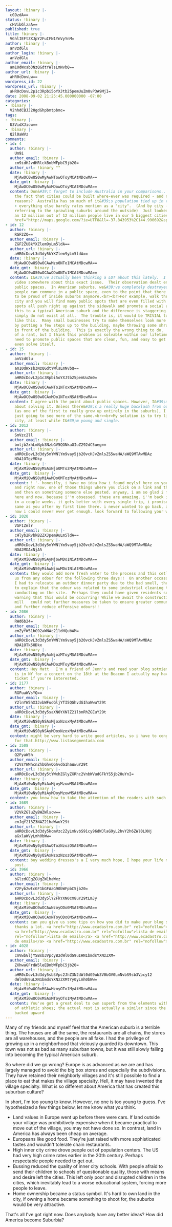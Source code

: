 ```yaml
---
layout: !binary |-
  cG9zdA==
status: !binary |-
  cHVibGlzaA==
published: true
title: !binary |-
  VGhlIEFtZXJpY2FuIFN1YnVyYnM=
author: !binary |-
  anVzdGlu
author_login: !binary |-
  anVzdGlu
author_email: !binary |-
  am10dWxsb3NzQGdtYWlsLmNvbQ==
author_url: !binary |-
  aHR0cDovLw==
wordpress_id: 22
wordpress_url: !binary |-
  aHR0cDovL2p1c3Rpbi5oYXJtb25pemUuZm0vP3A9MjI=
date: 2008-09-02 21:25:45.000000000 -07:00
categories:
- !binary |-
  V2hhdCBJJ20gdGhpbmtpbmc=
tags:
- !binary |-
  U3VidXJicw==
- !binary |-
  Q2l0aWVz
comments:
- id: 4
  author: !binary |-
    Um9i
  author_email: !binary |-
    cm9idHJvdHRlckBnbWFpbC5jb20=
  author_url: !binary ""
  date: !binary |-
    MjAwOC0wOS0wMyAwNTowOToyMCAtMDcwMA==
  date_gmt: !binary |-
    MjAwOC0wOS0wMyAxMDowOToyMCAtMDcwMA==
  content: Don&#39;t forget to include Australia in your comparisons..   <br>Possibly
    the fact that cities could be built where-ever was required - and not for historical
    reasons?  Australia has so much of it&#39;s population tied up in the state capitals
    - everything else barely rates mention as a "city".  (And by city - I&#39;m mainly
    referring to the sprawling suburbs around the outside)  Just looked up wikipedia
    an 12 million out of 12 million people live in our 5 biggest cities!<br><br><br><a
    href="http://maps.google.com/?ie=UTF8&ll=-37.843953%2C144.990692&spn=0.366009%2C0.700378&t=k&z=11">http://maps.google.com/?ie=UTF8&ll=-37.843953,1...</a>
- id: 12
  author: !binary |-
    RGF2ZQ==
  author_email: !binary |-
    ZGF2ZUBkYXZlem9yLm5ldA==
  author_url: !binary |-
    aHR0cDovL3d3dy5kYXZlem9yLm5ldA==
  date: !binary |-
    MjAwOC0wOS0wOCAwMzo0NTo1MCAtMDcwMA==
  date_gmt: !binary |-
    MjAwOC0wOS0wOCAwODo0NTo1MCAtMDcwMA==
  content: I&#39;ve actually been thinking a LOT about this lately.  I watched a TED
    video somewhere about this exact issue.  Their observation dealt entirely with
    public spaces.  In American suburbs, we&#39;ve completely destroyed the idea that
    people can commune in a public space, even to the point that there isn&#39;t anyplace
    to be proud of inside suburbs anymore.<br><br>For example, walk through a European
    city and you will find many public spots that are even filled with shopping spots.  These
    spots all push right up against the sidewalk and promote a social atmosphere.  Contrast
    this to a typical American suburb and the difference is staggering.  These spots
    simply do not exist at all.  The trouble is, it would be TRIVIAL to have places
    like this.  Many small businesses try to make themselves look more professional
    by putting a few steps up to the building, maybe throwing some shrubs or plants
    in front of the building.  This is exactly the wrong thing to do.  <br><br>A bit
    of a rant, but I think this problem is solvable within our lifetimes.  We just
    need to promote public spaces that are clean, fun, and easy to get to.  It might
    even solve itself.
- id: 15
  author: !binary |-
    anVzdGlu
  author_email: !binary |-
    am10dWxsb3NzQGdtYWlsLmNvbQ==
  author_url: !binary |-
    aHR0cDovL2p1c3Rpbi5oYXJtb25pemUuZm0=
  date: !binary |-
    MjAwOC0wOS0wOCAwNTo1NToxNSAtMDcwMA==
  date_gmt: !binary |-
    MjAwOC0wOS0wOCAxMDo1NToxNSAtMDcwMA==
  content: I agree with the point about public spaces. However, I&#39;m not so optimistic
    about solving it. Unless there&#39;s a really huge backlash from our generation
    (as one of the first to really grow up entirely in the suburbs), I think we&#39;re
    just going to see more of the same.<br><br>My solution is to try living in the
    city, at least while I&#39;m young and single.
- id: 2012
  author: !binary |-
    SmVzc2ll
  author_email: !binary |-
    bmljb2xhLmNyb3NzbGV5QGNkaGIuZ292dC5ueg==
  author_url: !binary |-
    aHR0cDovL3d3dy5mYWNlYm9vay5jb20vcHJvZmlsZS5waHA/aWQ9MTAwMDAz
    NDA1OTgzMDky
  date: !binary |-
    MjAxMi0wNS0yMSAxNjo0MTozMyAtMDcwMA==
  date_gmt: !binary |-
    MjAxMi0wNS0yMiAwMDo0MTozMyAtMDcwMA==
  content: ! '- honestly, i have no idea how i found meylsf here on your blog today
    and right now. one of those things where you click on a link and then on another
    and then on something someone else posted. anyway, i am so glad i found meylsf
    here and now. because i''m obsessed. these are amazing. i''m back in nyc again
    in a couple weeks. it gets better with every single trip, i promise. i felt the
    same as you after my first time there. i never wanted to go back, actually. but
    now i could never ever get enough. look forward to following your work.'
- id: 2020
  author: !binary |-
    VGF1Zmlr
  author_email: !binary |-
    cHlyb2RvbkB2ZXJpem9uLm5ldA==
  author_url: !binary |-
    aHR0cDovL3d3dy5mYWNlYm9vay5jb20vcHJvZmlsZS5waHA/aWQ9MTAwMDAz
    NDA2MDAxNjA5
  date: !binary |-
    MjAxMi0wNS0yMSAyMjowMDo1NiAtMDcwMA==
  date_gmt: !binary |-
    MjAxMi0wNS0yMiAwNjowMDo1NiAtMDcwMA==
  content: they would add more fresh water to the process and this cetlainry freed
    us from any odour for the following three days!!  On another occassion, after
    I had to relocate an outdoor dinner party due to the bad smell, they were able
    to explain that the odour was related to some industrial cleaning they had been
    conducting on the site.  Perhaps they could have given residents some advance
    warning that this would be occurring! While we await the construction of the new
    mill   could not further measures be taken to ensure greater community consultation
    and further reduce offensive odours!!
- id: 2086
  author: !binary |-
    RWd6b24=
  author_email: !binary |-
    emZyYW51bG92aWNAc21ldHQubWM=
  author_url: !binary |-
    aHR0cDovL3d3dy5mYWNlYm9vay5jb20vcHJvZmlsZS5waHA/aWQ9MTAwMDAz
    NDA1OTk5ODkx
  date: !binary |-
    MjAxMi0wNS0yMyAxNjozMToyMSAtMDcwMA==
  date_gmt: !binary |-
    MjAxMi0wNS0yNCAwMDozMToyMSAtMDcwMA==
  content: Hey Matt   I'm a friend of Jenn's and read your blog sotmiemes.  Ani DiFranco
    is in NY for a concert on the 18th at the Beacon I actually may have an extra
    ticket if you're interested.
- id: 2177
  author: !binary |-
    RGFuaWVsYQ==
  author_email: !binary |-
    Y2lnYW5hX3JvbWFudGljYTI5QGhvdG1haWwuY29t
  author_url: !binary |-
    aHR0cDovL3d3dy5saXN0YXNlZ21lbnRhZGEuY29t
  date: !binary |-
    MjAxMi0wNS0yNSAxMjoxNzoxMyAtMDcwMA==
  date_gmt: !binary |-
    MjAxMi0wNS0yNSAyMDoxNzoxMyAtMDcwMA==
  content: might be very hard to write good articles, so i have to congratulate you
    for that.http://www.listasegmentada.com
- id: 3508
  author: !binary |-
    Q2FyaW5h
  author_email: !binary |-
    Y2VsYWNhcnZhbGhvQGhvdG1haWwuY29t
  author_url: !binary |-
    aHR0cDovL3d3dy5tYWxhZGlyZXRhc2VnbWVudGFkYS5jb20uYnI=
  date: !binary |-
    MjAxMi0wNy0yMiAxMjoyMzowMSAtMDcwMA==
  date_gmt: !binary |-
    MjAxMi0wNy0yMiAyMDoyMzowMSAtMDcwMA==
  content: you know how to take the attention of the readers with such good ideas.http://www.maladiretasegmentada.com.br
- id: 3689
  author: !binary |-
    V2VkZGluZyBWZWlscw==
  author_email: !binary |-
    enJqY213Z3NAZ21haWwuY29t
  author_url: !binary |-
    aHR0cDovL3d3dy5kcmVzc2ZyLmNvbS91cy96dWJlaG9yL2hvY2h6ZWl0LXNj
    aGxlaWVyLmh0bWw=
  date: !binary |-
    MjAxMi0wNy0yOSAwOTozNzozOSAtMDcwMA==
  date_gmt: !binary |-
    MjAxMi0wNy0yOSAxNzozNzozOSAtMDcwMA==
  content: buy wedding dresses's a I very much hope, I hope your life more wonderful
    post.
- id: 3966
  author: !binary |-
    bGlzdGEgZGUgZW1haWxz
  author_email: !binary |-
    Y2Fyb2wtcGF1bGFAaG90bWFpbC5jb20=
  author_url: !binary |-
    aHR0cDovL3d3dy5lY2FkYXN0cm8uY29tLmJy
  date: !binary |-
    MjAxMi0wOC0wOCAwNzoyODo0MSAtMDcwMA==
  date_gmt: !binary |-
    MjAxMi0wOC0wOCAxNToyODo0MSAtMDcwMA==
  content: can you give us some tips on how you did to make your blog so popular?
    thanks a lot. <a href="http://www.ecadastro.com.br" rel="nofollow">lista de emails</a>
    <a href="http://www.ecadastro.com.br" rel="nofollow">lista de emails</a> <a href="http://www.ecadastro.com.br"
    rel="nofollow">lista de emails</a> <a href="http://www.ecadastro.com.br" rel="nofollow">lista
    de emails</a> <a href="http://www.ecadastro.com.br" rel="nofollow">lista de emails</a>
- id: 4028
  author: !binary |-
    cmVwbGljYSBsb3VpcyB2dWl0dG9uIHN1bmdsYXNzZXM=
  author_email: !binary |-
    ZXhwaGFrdW5leEBnbWFpbC5jb20=
  author_url: !binary |-
    aHR0cDovL3d3dy5sb3Vpc2JhZ3N2dWl0dG9ub3V0bGV0LmNvbS9sb3Vpcy12
    dWl0dG9uLXN1bmdsYXNzZXMtYy0yLmh0bWw=
  date: !binary |-
    MjAxMi0wOC0xMSAwMzoyOTo1MyAtMDcwMA==
  date_gmt: !binary |-
    MjAxMi0wOC0xMSAxMToyOTo1MyAtMDcwMA==
  content: You've got a great deal to own superb from the elements within these types
    of athletic shoes; the actual rest is actually a similar since the aged types
    backed upward
---
```

Many of my friends and myself feel that the American suburb is a terrible thing. The houses are all the same, the restaurants are all chains, the stores are all warehouses, and the people are all fake. I had the privilege of growing up in a neighborhood that viciously guarded its downtown. This town was not as bad as many suburban towns, but it was still slowly falling into becoming the typical American suburb.

So where did we go wrong? Europe is as advanced as we are and has largely managed to avoid the big box stores and especially the subdivisions. They have retained their neighborly villages and it's still possible to find a place to eat that makes the village specialty. Hell, it may have invented the village specialty. What is so different about America that has created this suburban culture?

In short, I'm too young to know. However, no one is too young to guess. I've hypothesized a few things below, let me know what you think.
<ul>
	<li>Land values in Europe went up before there were cars. If land outside your village was prohibitively expensive when it became practical to move out of the village, you may not have done so. In contrast, land in America has always been cheap on average.</li>
	<li>Europeans like good food. They're just raised with more sophisticated tastes and wouldn't tolerate chain restaurants.</li>
	<li>High inner city crime drove people out of population centers. The US had very high crime rates earlier in the 20th century. Perhaps respectable people needed to get out.</li>
	<li>Bussing reduced the quality of inner city schools. With people afraid to send their children to schools of questionable quality, those with means and desire left the cities. This left only poor and disrupted children in the cities, which inevitably lead to a worse educational system, forcing more people to leave.</li>
	<li>Home ownership became a status symbol. It's hard to own land in the city, if owning a home became something to shoot for, the suburbs would be very attractive.</li>
</ul>
That's all I've got right now. Does anybody have any better ideas? How did America become Suburbia?
